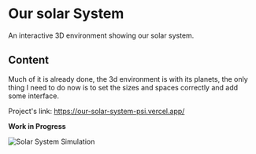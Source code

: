 # Our solar System

An interactive 3D environment showing our solar system.

## Content

Much of it is already done, the 3d environment is with its planets, the only thing I need to do now is to set the sizes and spaces correctly and add some interface.

Project's link: https://our-solar-system-psi.vercel.app/

**Work in Progress**

![Solar System Simulation]()